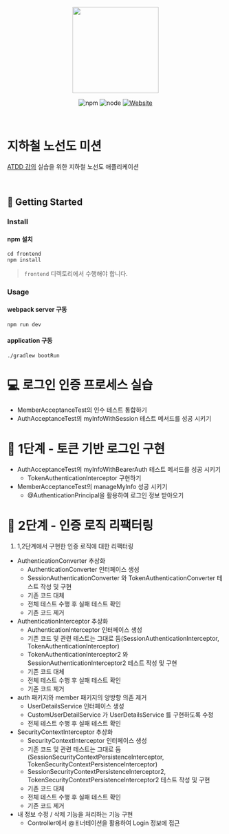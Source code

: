 <p align="center">
    <img width="200px;" src="https://raw.githubusercontent.com/woowacourse/atdd-subway-admin-frontend/master/images/main_logo.png"/>
</p>
<p align="center">
  <img alt="npm" src="https://img.shields.io/badge/npm-6.14.15-blue">
  <img alt="node" src="https://img.shields.io/badge/node-14.18.2-blue">
  <a href="https://edu.nextstep.camp/c/R89PYi5H" alt="nextstep atdd">
    <img alt="Website" src="https://img.shields.io/website?url=https%3A%2F%2Fedu.nextstep.camp%2Fc%2FR89PYi5H">
  </a>
</p>

<br>

# 지하철 노선도 미션
[ATDD 강의](https://edu.nextstep.camp/c/R89PYi5H) 실습을 위한 지하철 노선도 애플리케이션

<br>

## 🚀 Getting Started

### Install
#### npm 설치
```
cd frontend
npm install
```
> `frontend` 디렉토리에서 수행해야 합니다.

### Usage
#### webpack server 구동
```
npm run dev
```
#### application 구동
```
./gradlew bootRun
```

# 💻 로그인 인증 프로세스 실습
- MemberAcceptanceTest의 인수 테스트 통합하기
- AuthAcceptanceTest의 myInfoWithSession 테스트 메서드를 성공 시키기

# 🚀 1단계 - 토큰 기반 로그인 구현
- AuthAcceptanceTest의 myInfoWithBearerAuth 테스트 메서드를 성공 시키기
  - TokenAuthenticationInterceptor 구현하기
- MemberAcceptanceTest의 manageMyInfo 성공 시키기
  - @AuthenticationPrincipal을 활용하여 로그인 정보 받아오기
  

# 🚀 2단계 - 인증 로직 리팩터링
1. 1,2단계에서 구현한 인증 로직에 대한 리팩터링
- AuthenticationConverter 추상화
  - AuthenticationConverter 인터페이스 생성
  - SessionAuthenticationConverter 와 TokenAuthenticationConverter 테스트 작성 및 구현
  - 기존 코드 대체
  - 전체 테스트 수행 후 실패 테스트 확인
  - 기존 코드 제거
- AuthenticationInterceptor 추상화
  - AuthenticationInterceptor 인터페이스 생성
  - 기존 코드 및 관련 테스트는 그대로 둠(SessionAuthenticationInterceptor, TokenAuthenticationInterceptor)
  - TokenAuthenticationInterceptor2 와 SessionAuthenticationInterceptor2 테스트 작성 및 구현
  - 기존 코드 대체
  - 전체 테스트 수행 후 실패 테스트 확인
  - 기존 코드 제거
- auth 패키지와 member 패키지의 양방향 의존 제거
  - UserDetailsService 인터페이스 생성
  - CustomUserDetailService 가 UserDetailsService 를 구현하도록 수정
  - 전체 테스트 수행 후 실패 테스트 확인
- SecurityContextInterceptor 추상화
  - SecurityContextInterceptor 인터페이스 생성
  - 기존 코드 및 관련 테스트는 그대로 둠(SessionSecurityContextPersistenceInterceptor, TokenSecurityContextPersistenceInterceptor)
  - SessionSecurityContextPersistenceInterceptor2, TokenSecurityContextPersistenceInterceptor2 테스트 작성 및 구현
  - 기존 코드 대체
  - 전체 테스트 수행 후 실패 테스트 확인
  - 기존 코드 제거
- 내 정보 수정 / 삭제 기능을 처리하는 기능 구현
  - Controller에서 @ㅐ너테이션을 활용하여 Login 정보에 접근
  
